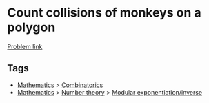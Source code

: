 # Count collisions of monkeys on a polygon

[Problem link](https://leetcode.com/problems/count-collisions-of-monkeys-on-a-polygon/)

## Tags

* [Mathematics](/README.md#Mathematics) > [Combinatorics](/README.md#Mathematics-Combinatorics)
* [Mathematics](/README.md#Mathematics) > [Number theory](/README.md#Mathematics-Number_theory) > [Modular exponentiation/inverse](/README.md#Mathematics-Number_theory-Modular_exponentiation_inverse)
